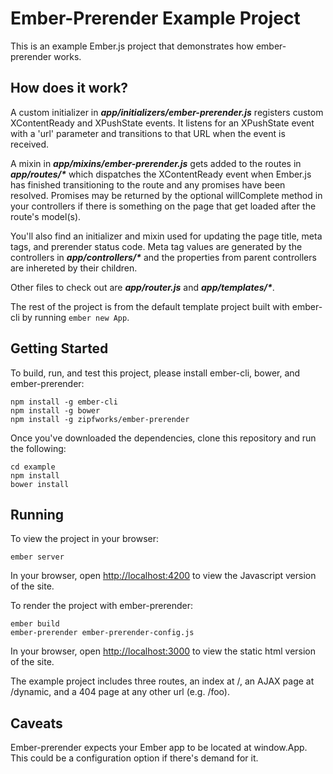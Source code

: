 # Ember-Prerender Example Project #

This is an example Ember.js project that demonstrates how
ember-prerender works.

## How does it work? ##

A custom initializer in **_app/initializers/ember-prerender.js_** registers custom XContentReady and XPushState events. It listens for an XPushState event with a 'url' parameter and transitions to that URL when the event is received.

A mixin in **_app/mixins/ember-prerender.js_** gets added to the routes in **_app/routes/*_** which dispatches the XContentReady event when Ember.js has finished transitioning to the route and any promises have been resolved. Promises may be returned by the optional willComplete method in your controllers if there is something on the page that get loaded after the route's model(s).

You'll also find an initializer and mixin used for updating the page title, meta tags, and prerender status code. Meta tag values are generated by the controllers in **_app/controllers/*_** and the properties from parent controllers are inhereted by their children.

Other files to check out are **_app/router.js_** and **_app/templates/*_**.

The rest of the project is from the default template project built with ember-cli by running `ember new App`.

## Getting Started ##

To build, run, and test this project, please install ember-cli, bower,
and ember-prerender:

    npm install -g ember-cli
    npm install -g bower
    npm install -g zipfworks/ember-prerender
    
Once you've downloaded the dependencies, clone this repository and run the following:

    cd example
    npm install
    bower install

## Running ##

To view the project in your browser:

    ember server
    
In your browser, open [http://localhost:4200](http://localhost:4200) to view the Javascript version of the site.

To render the project with ember-prerender:

    ember build
    ember-prerender ember-prerender-config.js

In your browser, open [http://localhost:3000](http://localhost:3000) to view the static html version of the site.

The example project includes three routes, an index at /, an AJAX page at /dynamic, and a 404 page at any other url (e.g. /foo).

## Caveats ##

Ember-prerender expects your Ember app to be located at window.App. This could be a configuration option if there's demand for it.
